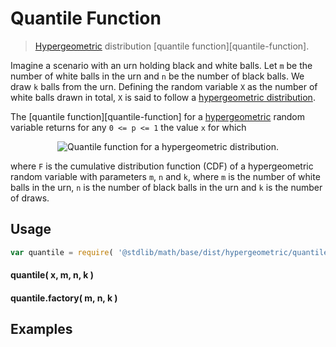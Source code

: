 Quantile Function
===
> [Hypergeometric][hypergeometric] distribution [quantile function][quantile-function].

<!-- <intro> -->


Imagine a scenario with an urn holding black and white balls. Let `m` be the number of white balls in the urn and `n` be the number of black balls. We draw `k` balls from the urn. Defining the random variable `X` as the number of white balls drawn in total, `X` is said to follow a [hypergeometric distribution](https://en.wikipedia.org/wiki/Hypergeometric_distribution). 

The [quantile function][quantile-function] for a [hypergeometric][hypergeometric] random variable returns for any `0 <= p <= 1` the value `x` for which

<!-- <equation class="equation" label="eq:" align="center" raw="" alt=""> -->
<div class="equation" align="center" data-raw-text="F(x-1;m,n,k) < p \le F(x;m,n,k)" data-equation="eq:quantile_function">
	<img src="https://cdn.rawgit.com/distributions-io/hypergeometric-quantile/6efc95757698c1d2636981c8b4561e4139335e32/docs/img/eqn.svg" alt="Quantile function for a hypergeometric distribution.">
	<br>
</div>

where `F` is the cumulative distribution function (CDF) of a hypergeometric random variable with parameters `m`, `n` and `k`, where `m` is the number of white balls in the urn, `n` is the number of black balls in the urn and `k` is the number of draws.

<!-- </intro> -->

<!-- <usage> -->

## Usage
``` javascript
var quantile = require( '@stdlib/math/base/dist/hypergeometric/quantile' );
```

#### quantile( x, m, n, k )
#### quantile.factory( m, n, k )
<!-- </usage> -->

<!-- <examples> -->
## Examples

``` javascript
```
<!-- </examples> -->


<!-- <links> -->

[hypergeometric]: https://en.wikipedia.org/wiki/hypergeometric_distribution

<!-- </links> -->